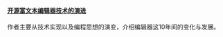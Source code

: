 #### [开源富文本编辑器技术的演进](https://mp.weixin.qq.com/s/Ui0qaMup-KWXiz3RBM14Kw)
作者主要从技术实现以及编程思想的演变，介绍编辑器这10年间的变化与发展。
